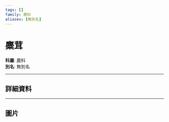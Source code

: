 ```yaml
---
tags: []
family: 鹿科
aliases: [無別名]
---
```


# 麋茸

**科屬**: 鹿科  
**別名**: 無別名  

---

## 詳細資料


---

## 圖片
